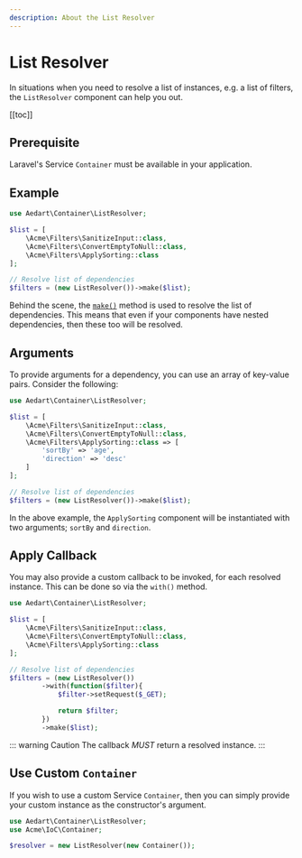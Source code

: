 ```yaml
---
description: About the List Resolver
---
```


# List Resolver

In situations when you need to resolve a list of instances, e.g. a list of filters, the `ListResolver` component can help you out.

[[toc]]

## Prerequisite
   
Laravel's Service `Container` must be available in your application.

## Example

```php
use Aedart\Container\ListResolver;

$list = [
    \Acme\Filters\SanitizeInput::class,
    \Acme\Filters\ConvertEmptyToNull::class,
    \Acme\Filters\ApplySorting::class
];

// Resolve list of dependencies
$filters = (new ListResolver())->make($list);
```

Behind the scene, the [`make()`](https://laravel.com/docs/12.x/container#the-make-method) method is used to resolve the list of dependencies.
This means that even if your components have nested dependencies, then these too will be resolved.  

## Arguments

To provide arguments for a dependency, you can use an array of key-value pairs.
Consider the following:

```php
use Aedart\Container\ListResolver;

$list = [
    \Acme\Filters\SanitizeInput::class,
    \Acme\Filters\ConvertEmptyToNull::class,
    \Acme\Filters\ApplySorting::class => [
        'sortBy' => 'age',
        'direction' => 'desc'
    ]
];

// Resolve list of dependencies
$filters = (new ListResolver())->make($list);
```

In the above example, the `ApplySorting` component will be instantiated with two arguments; `sortBy` and `direction`.

## Apply Callback

You may also provide a custom callback to be invoked, for each resolved instance.
This can be done so via the `with()` method.

```php
use Aedart\Container\ListResolver;

$list = [
    \Acme\Filters\SanitizeInput::class,
    \Acme\Filters\ConvertEmptyToNull::class,
    \Acme\Filters\ApplySorting::class
];

// Resolve list of dependencies
$filters = (new ListResolver())
        ->with(function($filter){
            $filter->setRequest($_GET);

            return $filter;
        })
        ->make($list);
```

::: warning Caution
The callback *MUST* return a resolved instance.
:::

## Use Custom `Container`

If you wish to use a custom Service `Container`, then you can simply provide your custom instance as the constructor's argument.

```php
use Aedart\Container\ListResolver;
use Acme\IoC\Container;

$resolver = new ListResolver(new Container());
```


